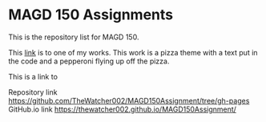 # MAGD 150 Assignments

This is the repository list for MAGD 150.

This [link](https://github.com/TheWatcher002/MAGD150Assignment/tree/gh-pages/f21magd150lab04_Schrader) is to one of my works. This work is a pizza theme with a text put in the code and a pepperoni flying up off the pizza.

This is a link to

Repository link https://github.com/TheWatcher002/MAGD150Assignment/tree/gh-pages
GitHub.io link https://thewatcher002.github.io/MAGD150Assignment/

